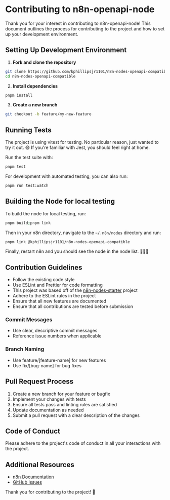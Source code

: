 # Contributing to n8n-openapi-node

Thank you for your interest in contributing to n8n-openapi-node! This document outlines the process for contributing to the project and how to set up your development environment.

## Setting Up Development Environment

1. **Fork and clone the repository**

```bash
git clone https://github.com/kphillipsjr1101/n8n-nodes-openapi-compatible.git
cd n8n-nodes-openapi-compatible
```

2. **Install dependencies**

```bash
pnpm install
```

3. **Create a new branch**

```bash
git checkout -b feature/my-new-feature
```

## Running Tests

The project is using vitest for testing. No particular reason, just wanted to try it out. 😄
If you're familiar with Jest, you should feel right at home.

Run the test suite with:

```bash
pnpm test
```

For development with automated testing, you can also run:

```bash
pnpm run test:watch
```

## Building the Node for local testing

To build the node for local testing, run:

```bash
pnpm build;pnpm link
```

Then in your n8n directory, navigate to the `~/.n8n/nodes` directory and run:

```bash
pnpm link @kphillipsjr1101/n8n-nodes-openapi-compatible
```

Finally, restart n8n and you should see the node in the node list.
🎉🎉🎉

## Contribution Guidelines

- Follow the existing code style
- Use ESLint and Prettier for code formatting
- This project was based off of the [n8n-nodes-starter](https://github.com/n8n-io/n8n-nodes-starter) project
- Adhere to the ESLint rules in the project
- Ensure that all new features are documented
- Ensure that all contributions are tested before submission

### Commit Messages

- Use clear, descriptive commit messages
- Reference issue numbers when applicable

### Branch Naming

- Use feature/[feature-name] for new features
- Use fix/[bug-name] for bug fixes

## Pull Request Process

1. Create a new branch for your feature or bugfix
2. Implement your changes with tests
3. Ensure all tests pass and linting rules are satisfied
4. Update documentation as needed
5. Submit a pull request with a clear description of the changes

## Code of Conduct

Please adhere to the project's code of conduct in all your interactions with the project.

## Additional Resources

- [n8n Documentation](https://docs.n8n.io/)
- [GitHub Issues](https://github.com/kphillipsjr1101/n8n-nodes-openapi-compatible/issues)

Thank you for contributing to the project! 🚀
